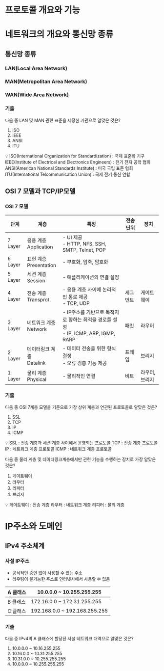 
# 프로토콜 개요와 기능

# 네트워크의 개요와 통신망 종류

## 통신망 종류

### LAN(Local Area Network)

### MAN(Metropolitan Area Network)

### WAN(Wide Area Network)

### 기출

다음 중 LAN 및 MAN 관련 표준을 제정한 기관으로 알맞은 것은?

1. ISO
2. IEEE
3. ANSI
4. ITU

<aside>
💡 ISO(International Organization for Standardization) : 국제 표준화 기구
IEEE(Institute of Electrical and Electronics Engineers) : 전기 전자 공학 협회
ANSI(American National Standards Institute) : 미국 국립 표준 협회
ITU(International Telcommunication Union) : 국제 전기 통신 연합

</aside>

## OSI 7 모델과 TCP/IP모델

### OSI 7 모델
| 단계 | 계층 | 특징 | 전송 단위 | 장치| 
| --- | --- | --- | --- | --- |
| 7 Layer | 응용 계층 <br> Application | - UI 제공 <br>- HTTP, NFS, SSH, SMTP, Telnet, POP |  |  |
  | 6 Layer | 표현 계층 <br> Presentation | - 부호화, 압축, 암호화 |  |  |
  | 5 Layer | 세션 계층 <br> Session | -  애플리케이션의 연결 설정|  |  |
  | 4 Layer | 전송 계층 <br> Transprot | - 응용 계층 사이에 논리적인 통로 제공 <br> - TCP, UDP | 세그먼트 | 게이트웨이 |
  | 3 Layer | 네트워크 계층 <br>  Network | - IP주소를 기반으로 목적지로 향하는 최적을 경로를 설정 <br> - IP, ICMP, ARP, IGMP, RARP | 패킷 | 라우터 |
  | 2 Layer | 데이터링크 계층 <br>  Datalink | - 데이터 전송을 위한 형식 결정 <br> - 오류 검층 기능 제공 | 프레임 | 브리지 |
  | 1 Layer | 물리 계층 <br>  Physical | - 물리적인 연결 | 비트 | 라우터, 브리지 |

### 기출

다음 중 OSI 7계층 모델을 기준으로 가장 상위 계층과 연관된 프로토콜로 알맞은 것은?

1. SSL
2. TCP
3. IP
4. ICMP

<aside>
💡 SSL : 전송 계층과 세션 계층 사이에서 운영되는 프로토콜
TCP : 전송 계층 프로토콜
IP : 네트워크 계층 프로토콜
ICMP : 네트워크 계층 프로토콜

</aside>

다음 중 물리 계층 및 데이터링크계층에서만 관련 기능을 수행하는 장치로 가장 알맞은 것은?

1. 게이트웨이
2. 라우터
3. 리피터
4. 브리지

<aside>
💡 게이트웨이 : 전송 계층
라우터 : 네트워크 계층
리피터 : 물리 계층

</aside>

# IP주소와 도메인

## IPv4 주소체계

### 사설 IP주소

- 공식적인 승인 없이 사용할 수 있는 주소
- 라우팅이 불가능한 주소로 인터넷사에서 사용할 수 없음

| A 클래스 | 10.0.0.0 ~ 10.255.255.255 |
| --- | --- |
| B 클래스 | 172.16.0.0 ~ 172.31.255.255 |
| C 클래스 | 192.168.0.0 ~ 192.168.255.255  |

### 기출

다음 중 IPv4의 A 클래스에 할당된 사설 네트워크 대역으로 알맞은 것은?

1. 10.0.0.0 ~ 10.16.255.255
2. 10.16.0.0 ~ 10.31.255.255
3. 10.31.0.0 ~ 10.255.255.255
4. 10.0.0.0 ~ 10.255.255.255